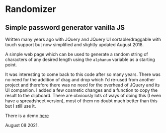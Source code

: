 # Randomizer

## Simple password generator vanilla JS

Written many years ago with JQuery and JQuery UI sortable/draggable with touch support but now simplified and slightly updated August 2018.

A simple web page which can be used to generate a random string of characters of any desired length using the `alphanum` variable as a starting point.

It was interesting to come back to this code after so many years. There was no need for the addition of drag and drop which I'd re-used from another project and therefore there was no need for the overhead of JQuery and its UI companion. I added a few cosmetic changes and a function to copy the result to the clipboard. There are obviously lots of ways of doing this (I even have a spreadsheet version), most of them no doubt much better than this but I still use it.

There is a demo [here](https://simplerandomizer.onrender.com/)

August 08 2021.
